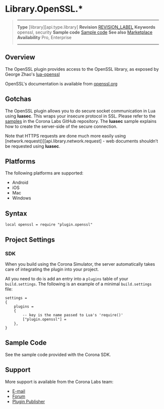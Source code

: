 # Library.OpenSSL.*

> --------------------- ------------------------------------------------------------------------------------------
> __Type__              [library][api.type.library]
> __Revision__          [REVISION_LABEL](REVISION_URL)
> __Keywords__          openssl, security
> __Sample code__       [Sample code](https://github.com/coronalabs/plugins-sample-openssl)
> __See also__          [Marketplace](http://www.coronalabs.com/store/plugin)
> __Availability__      Pro, Enterprise
> --------------------- ------------------------------------------------------------------------------------------

## Overview

The OpenSSL plugin provides access to the OpenSSL library, as exposed by George Zhao's [lua-openssl](https://github.com/zhaozg/lua-openssl)

OpenSSL's documentation is available from [openssl.org](http://www.openssl.org/docs/)

## Gotchas

The OpenSSL plugin allows you to do secure socket communication in Lua using __luasec__. This wraps your insecure protocol in SSL. Please refer to the [samples](https://github.com/coronalabs/plugins-sample-openssl) in the Corona Labs GitHub repository. The __luasec__ sample explains how to create the server-side of the secure connection.

Note that HTTPS requests are done much more easily using [network.request()][api.library.network.request] - web documents shouldn’t be requested using __luasec__.

## Platforms

The following platforms are supported:

* Android
* iOS
* Mac
* Windows

## Syntax

	local openssl = require "plugin.openssl"

## Project Settings

### SDK

When you build using the Corona Simulator, the server automatically takes care of integrating the plugin into your project. 

All you need to do is add an entry into a `plugins` table of your `build.settings`. The following is an example of a minimal `build.settings` file:

``````
settings =
{
	plugins =
	{
		-- key is the name passed to Lua's 'require()'
		["plugin.openssl"] =
	},		
}
``````

## Sample Code

See the sample code provided with the Corona SDK.

## Support

More support is available from the Corona Labs team:

* [E-mail](mailto://sean@coronalabs.com)
* [Forum](http://forum.coronalabs.com/plugin/openssl)
* [Plugin Publisher](http://www.coronalabs.com)
